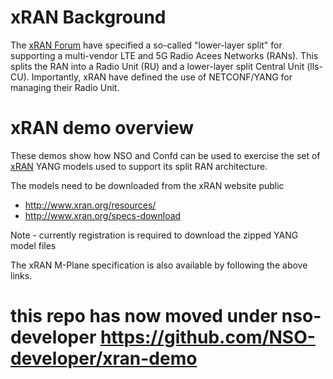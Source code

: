 # xRAN Background

The [xRAN Forum](www.xran.org) have specified a so-called "lower-layer split" for supporting a multi-vendor LTE and 5G Radio Acees Networks (RANs). This splits the RAN into a Radio Unit (RU) and a lower-layer split Central Unit (lls-CU). Importantly, xRAN have defined the use of NETCONF/YANG for managing their Radio Unit.


# xRAN demo overview

These demos show how NSO and Confd can be used to exercise the set of [xRAN](http://http://www.xran.org/) YANG models used to support its split RAN architecture.

The models need to be downloaded from the xRAN website public
  * http://www.xran.org/resources/
  * http://www.xran.org/specs-download

Note - currently registration is required to download the zipped YANG model files

The xRAN M-Plane specification is also available by following the above links.

# this repo has now moved under nso-developer https://github.com/NSO-developer/xran-demo
